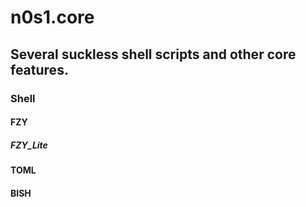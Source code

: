 # n0s1.core

## Several suckless shell scripts and other core features.

### Shell

#### FZY
##### FZY_Lite

#### TOML

#### BISH
